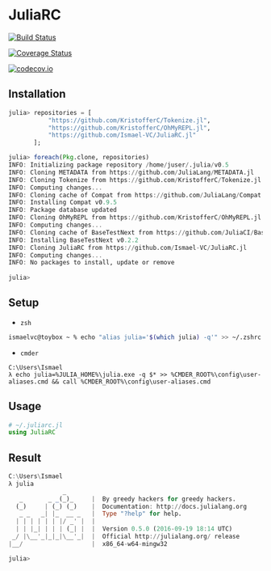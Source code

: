 # JuliaRC

[![Build Status](https://travis-ci.org/Ismael-VC/JuliaRC.jl.svg?branch=master)](https://travis-ci.org/Ismael-VC/JuliaRC.jl)

[![Coverage Status](https://coveralls.io/repos/Ismael-VC/JuliaRC.jl/badge.svg?branch=master&service=github)](https://coveralls.io/github/Ismael-VC/JuliaRC.jl?branch=master)

[![codecov.io](http://codecov.io/github/Ismael-VC/JuliaRC.jl/coverage.svg?branch=master)](http://codecov.io/github/Ismael-VC/JuliaRC.jl?branch=master)

## Installation

```julia
julia> repositories = [
           "https://github.com/KristofferC/Tokenize.jl",
           "https://github.com/KristofferC/OhMyREPL.jl",
           "https://github.com/Ismael-VC/JuliaRC.jl"
       ];

julia> foreach(Pkg.clone, repositories)                                                                                   
INFO: Initializing package repository /home/juser/.julia/v0.5                                                             
INFO: Cloning METADATA from https://github.com/JuliaLang/METADATA.jl
INFO: Cloning Tokenize from https://github.com/KristofferC/Tokenize.jl
INFO: Computing changes...
INFO: Cloning cache of Compat from https://github.com/JuliaLang/Compat.jl.git
INFO: Installing Compat v0.9.5
INFO: Package database updated
INFO: Cloning OhMyREPL from https://github.com/KristofferC/OhMyREPL.jl
INFO: Computing changes...
INFO: Cloning cache of BaseTestNext from https://github.com/JuliaCI/BaseTestNext.jl.git
INFO: Installing BaseTestNext v0.2.2
INFO: Cloning JuliaRC from https://github.com/Ismael-VC/JuliaRC.jl
INFO: Computing changes...
INFO: No packages to install, update or remove                                                                            
                                                                                                                          
julia>       
```

## Setup

* `zsh`

```bash
ismaelvc@toybox ~ % echo "alias julia='$(which julia) -q'" >> ~/.zshrc && source ~/.zshrc
```

* `cmder`

```dos
C:\Users\Ismael
λ echo julia=%JULIA_HOME%\julia.exe -q $* >> %CMDER_ROOT%\config\user-aliases.cmd && call %CMDER_ROOT%\config\user-aliases.cmd
```

## Usage

```julia
# ~/.juliarc.jl
using JuliaRC
```

## Result

```julia
C:\Users\Ismael
λ julia
               _
   _       _ _(_)_     |  By greedy hackers for greedy hackers.
  (_)     | (_) (_)    |  Documentation: http://docs.julialang.org
   _ _   _| |_  __ _   |  Type "?help" for help.
  | | | | | | |/ _' |  |
  | | |_| | | | (_| |  |  Version 0.5.0 (2016-09-19 18:14 UTC)
 _/ |\__'_|_|_|\__'_|  |  Official http://julialang.org/ release
|__/                   |  x86_64-w64-mingw32

julia>
```
